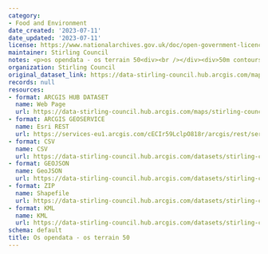 ```yaml
---
category:
- Food and Environment
date_created: '2023-07-11'
date_updated: '2023-07-11'
license: https://www.nationalarchives.gov.uk/doc/open-government-licence/version/3/
maintainer: Stirling Council
notes: <p>os opendata - os terrain 50<div><br /></div><div>50m contours</div></p>
organization: Stirling Council
original_dataset_link: https://data-stirling-council.hub.arcgis.com/maps/stirling-council::os-opendata-os-terrain-50
records: null
resources:
- format: ARCGIS HUB DATASET
  name: Web Page
  url: https://data-stirling-council.hub.arcgis.com/maps/stirling-council::os-opendata-os-terrain-50
- format: ARCGIS GEOSERVICE
  name: Esri REST
  url: https://services-eu1.arcgis.com/cECIr59LclpO818r/arcgis/rest/services/os_terrain50/FeatureServer/0
- format: CSV
  name: CSV
  url: https://data-stirling-council.hub.arcgis.com/datasets/stirling-council::os-opendata-os-terrain-50.csv?outSR=%7B%22latestWkid%22%3A27700%2C%22wkid%22%3A27700%7D
- format: GEOJSON
  name: GeoJSON
  url: https://data-stirling-council.hub.arcgis.com/datasets/stirling-council::os-opendata-os-terrain-50.geojson?outSR=%7B%22latestWkid%22%3A27700%2C%22wkid%22%3A27700%7D
- format: ZIP
  name: Shapefile
  url: https://data-stirling-council.hub.arcgis.com/datasets/stirling-council::os-opendata-os-terrain-50.zip?outSR=%7B%22latestWkid%22%3A27700%2C%22wkid%22%3A27700%7D
- format: KML
  name: KML
  url: https://data-stirling-council.hub.arcgis.com/datasets/stirling-council::os-opendata-os-terrain-50.kml?outSR=%7B%22latestWkid%22%3A27700%2C%22wkid%22%3A27700%7D
schema: default
title: Os opendata - os terrain 50
---
```

